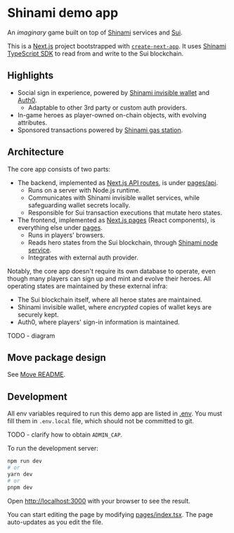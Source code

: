 # Shinami demo app

An _imaginary_ game built on top of [Shinami](https://shinami.com) services and [Sui](https://sui.io/).

This is a [Next.js](https://nextjs.org/) project bootstrapped with [`create-next-app`](https://github.com/vercel/next.js/tree/canary/packages/create-next-app).
It uses [Shinami TypeScript SDK](https://www.npmjs.com/package/shinami) to read from and write to the Sui blockchain.

## Highlights

- Social sign in experience, powered by [Shinami invisible wallet](https://www.shinami.com/invisible-wallet) and [Auth0](https://auth0.com/).
  - Adaptable to other 3rd party or custom auth providers.
- In-game heroes as player-owned on-chain objects, with evolving attributes.
- Sponsored transactions powered by [Shinami gas station](https://www.shinami.com/gas-station).

## Architecture

The core app consists of two parts:

- The backend, implemented as [Next.js API routes](https://nextjs.org/docs/pages/building-your-application/routing/api-routes), is under [pages/api](pages/api/).
  - Runs on a server with Node.js runtime.
  - Communicates with Shinami invisible wallet services, while safeguarding wallet secrets locally.
  - Responsible for Sui transaction executions that mutate hero states.
- The frontend, implemented as [Next.js pages](https://nextjs.org/docs/pages/building-your-application/routing/pages-and-layouts) (React components), is everything else under [pages](pages/).
  - Runs in players' browsers.
  - Reads hero states from the Sui blockchain, through [Shinami node service](https://www.shinami.com/node).
  - Integrates with external auth provider.

Notably, the core app doesn't require its own database to operate, even though many players can sign up and mint and evolve their heroes.
All operating states are maintained by these external infra:

- The Sui blockchain itself, where all heroe states are maintained.
- Shinami invisible wallet, where _encrypted_ copies of wallet keys are securely kept.
- Auth0, where players' sign-in information is maintained.

TODO - diagram

## Move package design

See [Move README](move/README.md).

## Development

All env variables required to run this demo app are listed in [.env](.env).
You must fill them in `.env.local` file, which should not be committed to git.

TODO - clarify how to obtain `ADMIN_CAP`.

To run the development server:

```bash
npm run dev
# or
yarn dev
# or
pnpm dev
```

Open [http://localhost:3000](http://localhost:3000) with your browser to see the result.

You can start editing the page by modifying [pages/index.tsx](pages/index.tsx). The page auto-updates as you edit the file.
